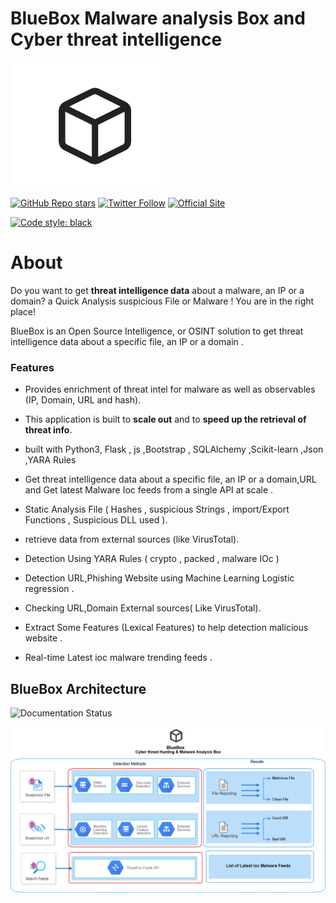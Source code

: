 # BlueBox Malware analysis Box and Cyber threat intelligence



<img src="logo.png" width=250 height=200  alt="BlueBox"/>


[![GitHub Repo stars](https://img.shields.io/github/stars/svdwi?style=social)](https://twitter.com/aziz_saadaoui)
[![Twitter Follow](https://img.shields.io/twitter/follow/aziz_saadaoui?style=social)](https://twitter.com/intel_owl)
[![Official Site](https://img.shields.io/badge/official-site-blue)](https://github.com/svdwi)


[![Code style: black](https://img.shields.io/badge/code%20style-black-000000.svg)](https://github.com/svdwi)


# About 
Do you want to get **threat intelligence data** about a malware, an IP or a domain? a Quick Analysis suspicious File or Malware ! 
You are in the right place!

BlueBox is an Open Source Intelligence, or OSINT solution to get threat intelligence data about a specific file, an IP or a domain .
### Features

- Provides enrichment of threat intel for malware as well as observables (IP, Domain, URL and hash).
- This application is built to **scale out** and to **speed up the retrieval of threat info**.

-  built with Python3, Flask , js ,Bootstrap , SQLAlchemy ,Scikit-learn ,Json ,YARA Rules
-  Get threat intelligence data about a specific file, an IP or a domain,URL and Get latest Malware Ioc feeds from a single API at scale .
- Static Analysis File ( Hashes , suspicious Strings , import/Export Functions , Suspicious DLL used ).
- retrieve data from external sources (like VirusTotal).
- Detection Using YARA Rules ( crypto , packed , malware IOc )
- Detection URL,Phishing Website using Machine Learning Logistic regression .
- Checking URL,Domain External sources( Like VirusTotal).
- Extract Some Features (Lexical Features) to help detection malicious website .
- Real-time Latest ioc malware trending feeds .

## BlueBox Architecture

![Documentation Status](https://readthedocs.org/projects/intelowl/badge/?version=latest) 


<img src="architecture.png"  alt="BlueBox"/>
